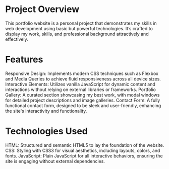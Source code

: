 # Project Overview
This portfolio website is a personal project that demonstrates my skills in web development using basic but powerful technologies. It’s crafted to display my work, skills, and professional background attractively and effectively.

# Features
Responsive Design: Implements modern CSS techniques such as Flexbox and Media Queries to achieve fluid responsiveness across all device sizes.
Interactive Elements: Utilizes vanilla JavaScript for dynamic content and interactions without relying on external libraries or frameworks.
Portfolio Gallery: A curated section showcasing my best work, with modal windows for detailed project descriptions and image galleries.
Contact Form: A fully functional contact form, designed to be sleek and user-friendly, enhancing the site's interactivity and functionality.

# Technologies Used
HTML: Structured and semantic HTML5 to lay the foundation of the website.
CSS: Styling with CSS3 for visual aesthetics, including layouts, colors, and fonts.
JavaScript: Plain JavaScript for all interactive behaviors, ensuring the site is engaging without external dependencies.